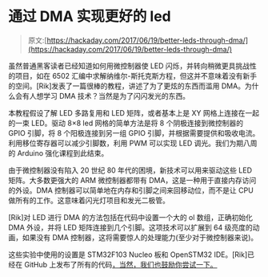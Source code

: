 # 通过 DMA 实现更好的 led

> 原文:[https://hackaday.com/2017/06/19/better-leds-through-dma/](https://hackaday.com/2017/06/19/better-leds-through-dma/)

虽然普通黑客读者已经知道如何用微控制器使 LED 闪烁，并转向稍微更具挑战性的项目，如在 6502 汇编中求解纳维尔-斯托克斯方程，但这并不意味着没有新手的空间。[Rik]发表了一篇很棒的教程，讲述了为了更炫的东西而滥用 DMA。为什么会有人想学习 DMA 技术？当然是为了闪闪发光的东西。

本教程假设了解 LED 多路复用和 LED 矩阵，或者基本上是 XY 网格上连接在一起的一束 LED。驱动 8×8 led 网格的简单方法是将 8 个阴极连接到微控制器的 GPIO 引脚，将 8 个阳极连接到另一组 GPIO 引脚，并根据需要提供和吸收电流。利用移位寄存器可以减少引脚数，利用 PWM 可以实现 LED 调光。我们为期八周的 Arduino 强化课程到此结束。

由于微控制器没有陷入 20 世纪 80 年代的困境，新技术可以用来驱动这些 LED 矩阵。大多数更强大的 ARM 微控制器都带有 DMA，这是一种用于直接内存访问的外设。DMA 控制器可以简单地在内存和引脚之间来回移动位，而不是让 CPU 做所有的工作。这意味着闪光灯项目和发光二极管。

[Rik]对 LED 进行 DMA 的方法包括在代码中设置一个大的 ol 数组，正确初始化 DMA 外设，并将 LED 矩阵连接到几个引脚。这项技术可以扩展到 64 级亮度的动画，如果没有 DMA 控制器，这将需要惊人的处理能力(至少对于微控制器来说)。

这些实验中使用的设置是 STM32F103 Nucleo 板和 OpenSTM32 IDE。[Rik]已经在 GitHub 上发布了所有的代码[，当然，我们也鼓励你尝试一下。](https://github.com/riktw/DriveLedsWithDMA)